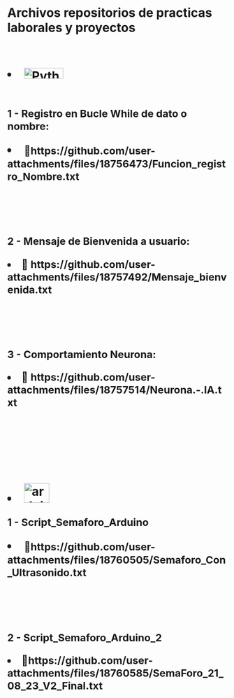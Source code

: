 # Archivos repositorios de practicas laborales y proyectos <br>

<p>
  <h1 align="left">
  <br>
<li><img height="25" width="90" alt="Python" src="https://img.shields.io/badge/Python%20-%2314354C.svg?logo=python&logoColor=white"><br/>
<br><small><p> 1 - Registro en Bucle While de dato o nombre: <br><li>🎯https://github.com/user-attachments/files/18756473/Funcion_registro_Nombre.txt </li></small><br/></p>
<br><small><p> 2 - Mensaje de Bienvenida a usuario: <br><li>🎯 https://github.com/user-attachments/files/18757492/Mensaje_bienvenida.txt</li></small><br/></p>
<br><small><p> 3 - Comportamiento Neurona: <br><li>🎯 https://github.com/user-attachments/files/18757514/Neurona.-.IA.txt</li></small><br/></p>
<br/>
</p>
  
<p>
  <h1 align="left">
    <br>
  <li><img height="45" width="58" alt="arduino logo" src="https://cdn.jsdelivr.net/gh/devicons/devicon/icons/arduino/arduino-original.svg">
    <br><small><p> 1 - Script_Semaforo_Arduino <br><li>🎯https://github.com/user-attachments/files/18760505/Semaforo_Con_Ultrasonido.txt</li></small><br/></p>
    <br><small><p> 2 - Script_Semaforo_Arduino_2 <br><li>🎯https://github.com/user-attachments/files/18760585/SemaForo_21_08_23_V2_Final.txt</li></small><br/></p>
<br/>
</p>

